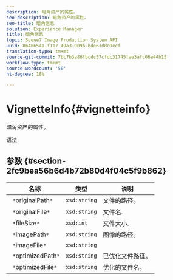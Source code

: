 ```yaml
---
description: 暗角资产的属性。
seo-description: 暗角资产的属性。
seo-title: 暗角信息
solution: Experience Manager
title: 暗角信息
topic: Scene7 Image Production System API
uuid: 86406541-f117-49a3-909b-bde63d8e9eef
translation-type: tm+mt
source-git-commit: 7bc7b3a86fbcdc57cfdc31745fae3afc06e44b15
workflow-type: tm+mt
source-wordcount: '50'
ht-degree: 18%

---
```



# VignetteInfo{#vignetteinfo}

暗角资产的属性。

语法

## 参数 {#section-2fc9bea56b6d4b72b80d4f04c5f9b862}

| 名称 | 类型 | 说明 |
|---|---|---|
| ` *`originalPath`*` | `xsd:string` | 文件的路径。 |
| ` *`originalFile`*` | `xsd:string` | 文件名. |
| ` *`fileSize`*` | `xsd:int` | 文件大小. |
| ` *`imagePath`*` | `xsd:string` | 图像的路径。 |
| ` *`imageFile`*` | `xsd:string` |  |
| ` *`optimizedPath`*` | `xsd:string` | 已优化文件路径。 |
| ` *`optimizedFile`*` | `xsd:string` | 优化的文件名。 |

